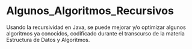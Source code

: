 # Algunos_Algoritmos_Recursivos
Usando la recursividad en Java, se puede mejorar y/o optimizar algunos algoritmos ya conocidos, codificado durante el transcurso de la materia Estructura de Datos y Algoritmos.

